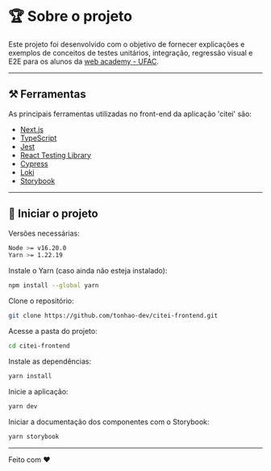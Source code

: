 # 🏆 Sobre o projeto

Este projeto foi desenvolvido com o objetivo de fornecer explicações e exemplos de conceitos de testes unitários, integração, regressão visual e E2E para os alunos da [web academy - UFAC](http://webacademy.ufac.br/).

---

## ⚒ Ferramentas

As principais ferramentas utilizadas no front-end da aplicação 'citei' são:

- [Next.js](https://nextjs.org/)
- [TypeScript](https://www.typescriptlang.org/)
- [Jest](https://jestjs.io/pt-BR/)
- [React Testing Library](https://testing-library.com/docs/react-testing-library/intro/)
- [Cypress](https://www.cypress.io/)
- [Loki](https://loki.js.org/)
- [Storybook](https://storybook.js.org/)

---

## 🚀 Iniciar o projeto

Versões necessárias:

```bash
Node >= v16.20.0
Yarn >= 1.22.19
```

Instale o Yarn (caso ainda não esteja instalado):

```sh
npm install --global yarn
```

Clone o repositório:

```sh
git clone https://github.com/tonhao-dev/citei-frontend.git
```

Acesse a pasta do projeto:

```sh
cd citei-frontend
```

Instale as dependências:

```sh
yarn install
```

Inicie a aplicação:

```sh
yarn dev
```

Iniciar a documentação dos componentes com o Storybook:

```sh
yarn storybook
```

---

Feito com ❤️
